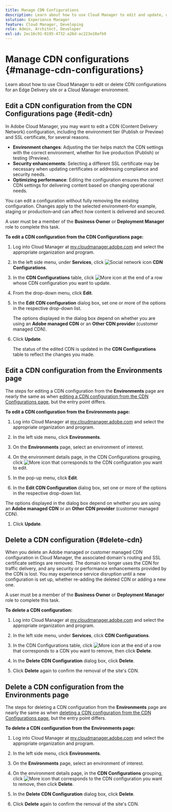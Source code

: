 ```yaml
---
title: Manage CDN Configurations
description: Learn about how to use Cloud Manager to edit and update, or delete CDN configurations for an Edge Delivery site or a Cloud Manager environment.
solution: Experience Manager
feature: Cloud Manager, Developing
role: Admin, Architect, Developer
exl-id: 2ec16c91-0195-4732-a26d-ac223e10afb9
---
```

# Manage CDN configurations {#manage-cdn-configurations}

Learn about how to use Cloud Manager to edit or delete CDN configurations for an Edge Delivery site or a Cloud Manager environment.

## Edit a CDN configuration from the CDN Configurations page {#edit-cdn}

In Adobe Cloud Manager, you may want to edit a CDN (Content Delivery Network) configuration, including the environment tier (Publish or Preview) and SSL certificate, for several reasons.

* **Environment changes**: Adjusting the tier helps match the CDN settings with the correct environment, whether for live production (Publish) or testing (Preview).
* **Security enhancements**: Selecting a different SSL certificate may be necessary when updating certificates or addressing compliance and security needs.
* **Optimizing performance**: Editing the configuration ensures the correct CDN settings for delivering content based on changing operational needs.

You can edit a configuration without fully removing the existing configuration. Changes apply to the selected environment&ndash;for example, staging or production&ndash;and can affect how content is delivered and secured.

A user must be a member of the **Business Owner** or **Deployment Manager** role to complete this task.

**To edit a CDN configuration from the CDN Configurations page:**

1. Log into Cloud Manager at [my.cloudmanager.adobe.com](https://my.cloudmanager.adobe.com/) and select the appropriate organization and program.
1. In the left side menu, under **Services**, click ![Social network icon](https://spectrum.adobe.com/static/icons/workflow_18/Smock_SocialNetwork_18_N.svg) **CDN Configurations**.
1. In the **CDN Configurations** table, click ![More icon](https://spectrum.adobe.com/static/icons/workflow_18/Smock_More_18_N.svg) at the end of a row whose CDN configuration you want to update.

1. From the drop-down menu, click **Edit**.

1. In the **Edit CDN configuration** dialog box, set one or more of the options in the respective drop-down list.

    The options displayed in the dialog box depend on whether you are using an **Adobe managed CDN** or an **Other CDN provider** (customer managed CDN).

1. Click **Update**.

    The status of the edited CDN is updated in the **CDN Configurations** table to reflect the changes you made.


## Edit a CDN configuration from the Environments page
    
The steps for editing a CDN configuration from the **Environments** page are nearly the same as when [editing a CDN configuration from the CDN Configurations page](#edit-cdn), but the entry point differs. 

**To edit a CDN configuration from the Environments page:**
    
1. Log into Cloud Manager at [my.cloudmanager.adobe.com](https://my.cloudmanager.adobe.com/) and select the appropriate organization and program.
    
1. In the left side menu, click **Environments**.

1. On the **Environments** page, select an environment of interest.

1. On the environment details page, in the CDN Configurations grouping, click ![More icon](https://spectrum.adobe.com/static/icons/workflow_18/Smock_More_18_N.svg) that corresponds to the CDN configuration you want to edit.  
    
1. In the pop-up menu, click **Edit**.

1. In the **Edit CDN Configuration** dialog box, set one or more of the options in the respective drop-down list.

The options displayed in the dialog box depend on whether you are using an **Adobe managed CDN** or an **Other CDN provider** (customer managed CDN).

1. Click **Update**.


<!-- ## Go live readiness {#go-live-readiness} 

1. ADD STEPS -->


## Delete a CDN configuration {#delete-cdn}

When you delete an Adobe managed or customer managed CDN configuration in Cloud Manager, the associated domain's routing and SSL certificate settings are removed. The domain no longer uses the CDN for traffic delivery, and any security or performance enhancements provided by the CDN is lost. You may experience service disruption until a new configuration is set up, whether re-adding the deleted CDN or adding a new one. 

A user must be a member of the **Business Owner** or **Deployment Manager** role to complete this task.

**To delete a CDN configuration:**

1. Log into Cloud Manager at [my.cloudmanager.adobe.com](https://my.cloudmanager.adobe.com/) and select the appropriate organization and program.

1. In the left side menu, under **Services**, click **CDN Configurations**.

1. In the CDN Configurations table, click ![More icon](https://spectrum.adobe.com/static/icons/workflow_18/Smock_More_18_N.svg) at the end of a row that corresponds to a CDN you want to remove, then click **Delete**.

1. In the **Delete CDN Configuration** dialog box, click **Delete**.

1. Click **Delete** again to confirm the removal of the site's CDN.


## Delete a CDN configuration from the Environments page
    
The steps for deleting a CDN configuration from the **Environments** page are nearly the same as when [deleting a CDN configuration from the CDN Configurations page](#edit-cdn), but the entry point differs. 

**To delete a CDN configuration from the Environments page:**
    
1. Log into Cloud Manager at [my.cloudmanager.adobe.com](https://my.cloudmanager.adobe.com/) and select the appropriate organization and program.
    
1. In the left side menu, click **Environments**.

1. On the **Environments** page, select an environment of interest.

1. On the environment details page, in the **CDN Configurations** grouping, click ![More icon](https://spectrum.adobe.com/static/icons/workflow_18/Smock_More_18_N.svg) that corresponds to the CDN configuration you want to remove, then click **Delete**.  
    
1. In the **Delete CDN Configuration** dialog box, click **Delete**.

1. Click **Delete** again to confirm the removal of the site's CDN.
